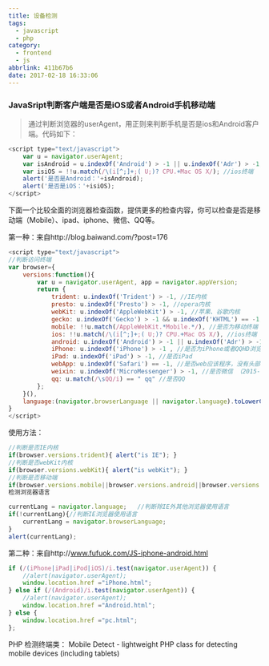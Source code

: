 ```yaml
---
title: 设备检测
tags:
  - javascript
  - php
category:
  - frontend
  - js
abbrlink: 411b67b6
date: 2017-02-18 16:33:06
---
```

### JavaSript判断客户端是否是iOS或者Android手机移动端

>通过判断浏览器的userAgent，用正则来判断手机是否是ios和Android客户端。代码如下：
<!--more-->

```javascript
<script type="text/javascript">
	var u = navigator.userAgent;
	var isAndroid = u.indexOf('Android') > -1 || u.indexOf('Adr') > -1; //android终端
	var isiOS = !!u.match(/\(i[^;]+;( U;)? CPU.+Mac OS X/); //ios终端
	alert('是否是Android：'+isAndroid);
	alert('是否是iOS：'+isiOS);
</script>
```
下面一个比较全面的浏览器检查函数，提供更多的检查内容，你可以检查是否是移动端（Mobile）、ipad、iphone、微信、QQ等。

第一种：来自http://blog.baiwand.com/?post=176
```javascript
<script type="text/javascript">
//判断访问终端
var browser={
    versions:function(){
        var u = navigator.userAgent, app = navigator.appVersion;
        return {
            trident: u.indexOf('Trident') > -1, //IE内核
            presto: u.indexOf('Presto') > -1, //opera内核
            webKit: u.indexOf('AppleWebKit') > -1, //苹果、谷歌内核
            gecko: u.indexOf('Gecko') > -1 && u.indexOf('KHTML') == -1,//火狐内核
            mobile: !!u.match(/AppleWebKit.*Mobile.*/), //是否为移动终端
            ios: !!u.match(/\(i[^;]+;( U;)? CPU.+Mac OS X/), //ios终端
            android: u.indexOf('Android') > -1 || u.indexOf('Adr') > -1, //android终端
            iPhone: u.indexOf('iPhone') > -1 , //是否为iPhone或者QQHD浏览器
            iPad: u.indexOf('iPad') > -1, //是否iPad
            webApp: u.indexOf('Safari') == -1, //是否web应该程序，没有头部与底部
            weixin: u.indexOf('MicroMessenger') > -1, //是否微信 （2015-01-22新增）
            qq: u.match(/\sQQ/i) == " qq" //是否QQ
        };
    }(),
    language:(navigator.browserLanguage || navigator.language).toLowerCase()
}
</script>
```

使用方法：
```javascript
//判断是否IE内核
if(browser.versions.trident){ alert("is IE"); }
//判断是否webKit内核
if(browser.versions.webKit){ alert("is webKit"); }
//判断是否移动端
if(browser.versions.mobile||browser.versions.android||browser.versions.ios){ alert("移动端"); }
检测浏览器语言

currentLang = navigator.language;   //判断除IE外其他浏览器使用语言
if(!currentLang){//判断IE浏览器使用语言
    currentLang = navigator.browserLanguage;
}
alert(currentLang);
```
第二种：来自http://www.fufuok.com/JS-iphone-android.html
```javascript
if (/(iPhone|iPad|iPod|iOS)/i.test(navigator.userAgent)) {
    //alert(navigator.userAgent);  
    window.location.href ="iPhone.html";
} else if (/(Android)/i.test(navigator.userAgent)) {
    //alert(navigator.userAgent);
    window.location.href ="Android.html";
} else {
    window.location.href ="pc.html";
};
```
PHP 检测终端类：
Mobile Detect - lightweight PHP class for detecting mobile devices (including tablets)
